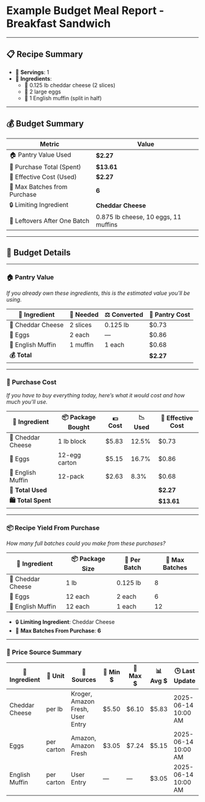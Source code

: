 #  Example Budget Meal Report - Breakfast Sandwich
---

## 📋 Recipe Summary  
- 👥 **Servings**: 1  
- 🧾 **Ingredients**:
  - 🧀 0.125 lb cheddar cheese (2 slices)
  - 🥚 2 large eggs  
  - 🍞 1 English muffin (split in half)

---

## 💰 Budget Summary

| Metric                        | Value        |
|------------------------------|--------------|
| 🏠 Pantry Value Used         | **$2.27**     |
| 🛒 Purchase Total (Spent)    | **$13.61**    |
| 🎯 Effective Cost (Used)     | **$2.27**     |
| 🔁 Max Batches from Purchase | **6**         |
| 🔒 Limiting Ingredient       | **Cheddar Cheese**  
| 🧠 Leftovers After One Batch | 0.875 lb cheese, 10 eggs, 11 muffins

---

## 🧾 Budget Details

---

### 🏠 Pantry Value  
*If you already own these ingredients, this is the estimated value you’ll be using.*

| 🧂 Ingredient      | 📏 Needed   | ⚖️ Converted | 💸 Pantry Cost |
|-------------------|-------------|--------------|----------------|
| 🧀 Cheddar Cheese  | 2 slices    | 0.125 lb     | $0.73          |
| 🥚 Eggs            | 2 each      | —            | $0.86          |
| 🍞 English Muffin  | 1 muffin    | 1 each       | $0.68          |
| **💰 Total**       |             |              | **$2.27**      |

---

### 🛒 Purchase Cost  
*If you have to buy everything today, here’s what it would cost and how much you'll use.*

| 🧂 Ingredient      | 📦 Package Bought | 💵 Cost | 📉 Used  | 🎯 Effective Cost |
|-------------------|-------------------|--------|--------|------------------|
| 🧀 Cheddar Cheese  | 1 lb block        | $5.83  | 12.5%  | $0.73            |
| 🥚 Eggs            | 12-egg carton     | $5.15  | 16.7%  | $0.86            |
| 🍞 English Muffin  | 12-pack           | $2.63  | 8.3%   | $0.68            |
| **🧾 Total Used**  |                   |        |        | **$2.27**  
| **🛍️ Total Spent** |                   |        |        | **$13.61**

---

### 📦 Recipe Yield From Purchase  
*How many full batches could you make from these purchases?*

| 🧂 Ingredient      | 📦 Package Size | 📏 Per Batch | 🔁 Max Batches |
|-------------------|-----------------|--------------|----------------|
| 🧀 Cheddar Cheese  | 1 lb            | 0.125 lb     | 8              |
| 🥚 Eggs            | 12 each         | 2 each       | 6              |
| 🍞 English Muffin  | 12 each         | 1 each       | 12             |

- 🔒 **Limiting Ingredient**: Cheddar Cheese  
- 🔁 **Max Batches From Purchase**: **6**

---

### 🧮 Price Source Summary

| 🧂 Ingredient      | 🧪 Unit     | 🔗 Sources                  | 🔻 Min $ | 🔼 Max $ | 📊 Avg $  | 🕒 Last Update         |
|-------------------|------------|----------------------------------|----------|----------|----------------|------------------------|
| Cheddar Cheese    | per lb     | Kroger, Amazon Fresh, User Entry | $5.50    | $6.10    | $5.83          | 2025-06-14 10:00 AM    |
| Eggs              | per carton | Amazon, Amazon Fresh             | $3.05    | $7.24    | $5.15          | 2025-06-14 10:00 AM    |
| English Muffin    | per carton | User Entry                       | —        | —        | $3.05          | 2025-06-14 10:00 AM    |
